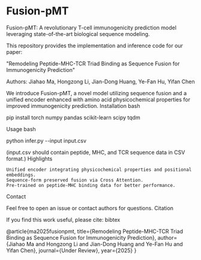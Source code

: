 # Fusion-pMT
Fusion-pMT: A revolutionary T-cell immunogenicity prediction model leveraging state-of-the-art biological sequence modeling.

This repository provides the implementation and inference code for our paper:

"Remodeling Peptide-MHC-TCR Triad Binding as Sequence Fusion for Immunogenicity Prediction"

Authors: Jiahao Ma, Hongzong Li, Jian-Dong Huang, Ye-Fan Hu, Yifan Chen

We introduce Fusion-pMT, a novel model utilizing sequence fusion and a unified encoder enhanced with amino acid physicochemical properties for improved immunogenicity prediction.
Installation
bash

pip install torch numpy pandas scikit-learn scipy tqdm

Usage
bash

python infer.py --input input.csv

(input.csv should contain peptide, MHC, and TCR sequence data in CSV format.)
Highlights

    Unified encoder integrating physicochemical properties and positional embeddings.
    Sequence-form preserved fusion via Cross Attention.
    Pre-trained on peptide-MHC binding data for better performance.

Contact

Feel free to open an issue or contact authors for questions.
Citation

If you find this work useful, please cite:
bibtex

@article{ma2025fusionpmt,
  title={Remodeling Peptide-MHC-TCR Triad Binding as Sequence Fusion for Immunogenicity Prediction},
  author={Jiahao Ma and Hongzong Li and Jian-Dong Huang and Ye-Fan Hu and Yifan Chen},
  journal={Under Review},
  year={2025}
}
